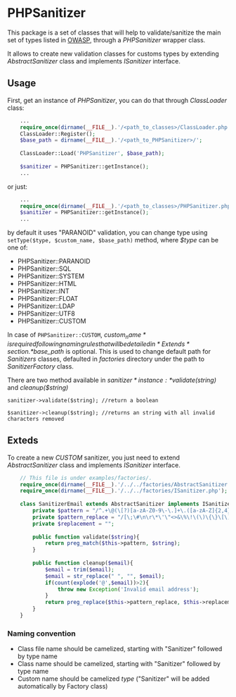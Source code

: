 # PHPSanitizer

This package is a set of classes that will help to validate/sanitize the main set of types 
listed in [OWASP](https://www.owasp.org/index.php/OWASP_PHP_Filters), through a *PHPSanitizer* wrapper class.

It allows to create new validation classes for customs types by extending *AbstractSanitizer* class and implements
*ISanitizer* interface.

## Usage

First, get an instance of *PHPSanitizer*, you can do that through *ClassLoader* class:

```php
    ...
    require_once(dirname(__FILE__).'/<path_to_classes>/ClassLoader.php');
    ClassLoader::Register();
    $base_path = dirname(__FILE__).'/<path_to_PHPSanitizer>/';
    
    ClassLoader::Load('PHPSanitizer', $base_path);
    
    $sanitizer = PHPSanitizer::getInstance();
    ...
```

or just:

```php
    ...
    require_once(dirname(__FILE__).'/<path_to_classes>/PHPSanitizer.php');
    $sanitizer = PHPSanitizer::getInstance();
    ...
```
    
by default it uses "PARANOID" validation, you can change type using `setType($type, $custom_name, $base_path)` method,
where *$type* can be one of:

* PHPSanitizer::PARANOID
* PHPSanitizer::SQL
* PHPSanitizer::SYSTEM
* PHPSanitizer::HTML
* PHPSanitizer::INT
* PHPSanitizer::FLOAT
* PHPSanitizer::LDAP
* PHPSanitizer::UTF8
* PHPSanitizer::CUSTOM

In case of `PHPSanitizer::CUSTOM`, *$custom_name* is required following naming rules that will be detailed in *Extends* section.
*$base_path* is optional. This is used to change default path for *Sanitizers* classes, defaulted in *factories* directory
under the path to *SanitizerFactory* class.

There are two method available in *$sanitizer* instance: *validate($string)* and *cleanup($string)*

`sanitizer->validate($string); //return a boolean`

`$sanitizer->cleanup($string); //returns an string with all invalid characters removed`

## Exteds

To create a new *CUSTOM* sanitizer, you just need to extend *AbstractSanitizer* class and implements *ISanitizer* interface.

```php
    // This file is under examples/factories/.
    require_once(dirname(__FILE__).'/../../factories/AbstractSanitizer.php');
    require_once(dirname(__FILE__).'/../../factories/ISanitizer.php');
    
    class SanitizerEmail extends AbstractSanitizer implements ISanitizer{
        private $pattern = "/^.+\@(\[?)[a-zA-Z0-9\-\.]+\.([a-zA-Z]{2,4}|[0-9]{1,4})(\]?)$/";
        private $pattern_replace = "/[\;\#\n\r\*\'\"<>&\%\!\(\)\{\}\[\]\?\\/\s,]/";
        private $replacement = "";
    
        public function validate($string){
            return preg_match($this->pattern, $string);
        }
    
        public function cleanup($email){
            $email = trim($email);
            $email = str_replace(" ", "", $email);
            if(count(explode('@',$email))>2){
                throw new Exception('Invalid email address');
            }
            return preg_replace($this->pattern_replace, $this->replacement, $email);
        }
    }
```
    
### Naming convention
    
* Class file name should be camelized, starting with "Sanitizer" followed by type name
* Class name should be camelized, starting with "Sanitizer" followed by type name
* Custom name should be camelized *type* ("Sanitizer" will be added automatically by Factory class)